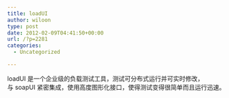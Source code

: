 ```yaml
---
title: loadUI
author: wiloon
type: post
date: 2012-02-09T04:41:50+00:00
url: /?p=2281
categories:
  - Uncategorized

---
```

loadUI 是一个企业级的负载测试工具，测试可分布式运行并可实时修改，与 soapUI 紧密集成，使用高度图形化接口，使得测试变得很简单而且运行迅速。
